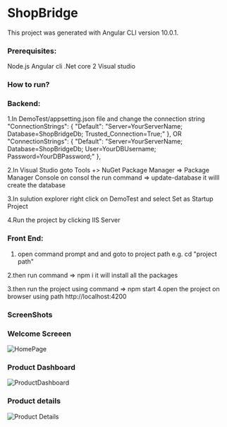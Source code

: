 # ShopBridge

This project was generated with Angular CLI version 10.0.1.

### Prerequisites:
Node.js
Angular cli
.Net core 2
Visual studio

### How to run?

### Backend:
1.In DemoTest/appsetting.json file and change the connection string
"ConnectionStrings": { "Default": "Server=YourServerName; Database=ShopBridgeDb; Trusted_Connection=True;" },
OR
"ConnectionStrings": { "Default": "Server=YourServerName; Database=ShopBridgeDb; User=YourDBUsername; Password=YourDBPassword;" },

2.In Visual Studio goto Tools +> NuGet Package Manager => Package Manager Console
on consol the run command  => update-database
it willl create the database

3.In sulution explorer right click on DemoTest and select Set as Startup Project

4.Run the project by clicking IIS Server

### Front End:
1. open command prompt and and goto to project path
e.g.  cd "project path"

2.then run command => npm i
it will install all the packages

3.then run the project using command => npm start
4.open the project on browser using path http://localhost:4200

### ScreenShots

### Welcome Screeen
![HomePage](https://user-images.githubusercontent.com/46746296/107316815-7211d080-6abf-11eb-99f7-373ea59242f9.png)

### Product Dashboard
![ProductDashboard](https://user-images.githubusercontent.com/46746296/107316973-c6b54b80-6abf-11eb-88f4-40f6def22324.png)

### Product details
![Product Details](https://user-images.githubusercontent.com/46746296/107317089-fd8b6180-6abf-11eb-810c-89a0482f6a7a.png)
